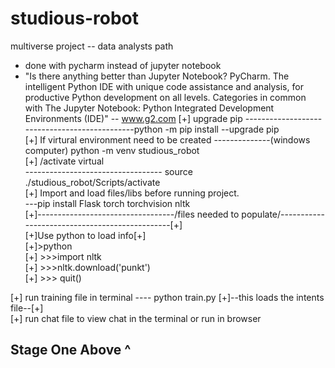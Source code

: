 # studious-robot
multiverse project -- data analysts path 
- done with pycharm instead of jupyter notebook
- "Is there anything better than Jupyter Notebook?
PyCharm. The intelligent Python IDE with unique code assistance and analysis, for productive Python development on all levels. Categories in common with The Jupyter Notebook: Python Integrated Development Environments (IDE)" -- www.g2.com
[+] upgrade pip ----------------------------------------------python -m pip install --upgrade pip<br>
[+] If virtural environment need to be created --------------(windows computer) python -m venv studious_robot<br>
[+] /activate virtual <br> ---------------------------------- source ./studious_robot/Scripts/activate<br>
[+] Import and load files/libs before running project. <br>---pip install Flask torch torchvision nltk<br>
[+]----------------------------------/files needed to populate/-----------------------------------------------[+]<br>
[+]Use python to load info[+]<br>
[+]>python<br>
[+] >>>import nltk <br>
[+] >>>nltk.download('punkt') <br>
[+] >>> quit() <br>

[+] run training file in terminal  ---- python train.py [+]--this loads the intents file--[+] <br>
[+] run chat file to view chat in the terminal or run in browser <br>
## Stage One Above ^
